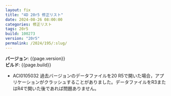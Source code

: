```yaml
---
layout: fix
title: "4D 20r5 修正リスト"
date: 2024-08-26 08:00:00
categories: 修正リスト
tags: 20r5
build: 100273
version: "20r5"
permalink: /2024/195/:slug/
---
```


**バージョン**: {{page.version}}  
**ビルド**: {{page.build}} 

* ACI0105032 過去バージョンのデータファイルを20 R5で開いた場合，アプリケーションがクラッシュすることがありました。データファイルをR3またはR4で開いた後であれば問題ありません。